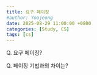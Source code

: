 ```yaml
---
title: 요구 페이징
#author: Yoojeong
date: 2025-08-29 11:00:00 +0800
categories: [Study, CS]
tags: [cs]
---
```



Q. 요구 페이징?  

Q. 페이징 기법과의 차이는?  